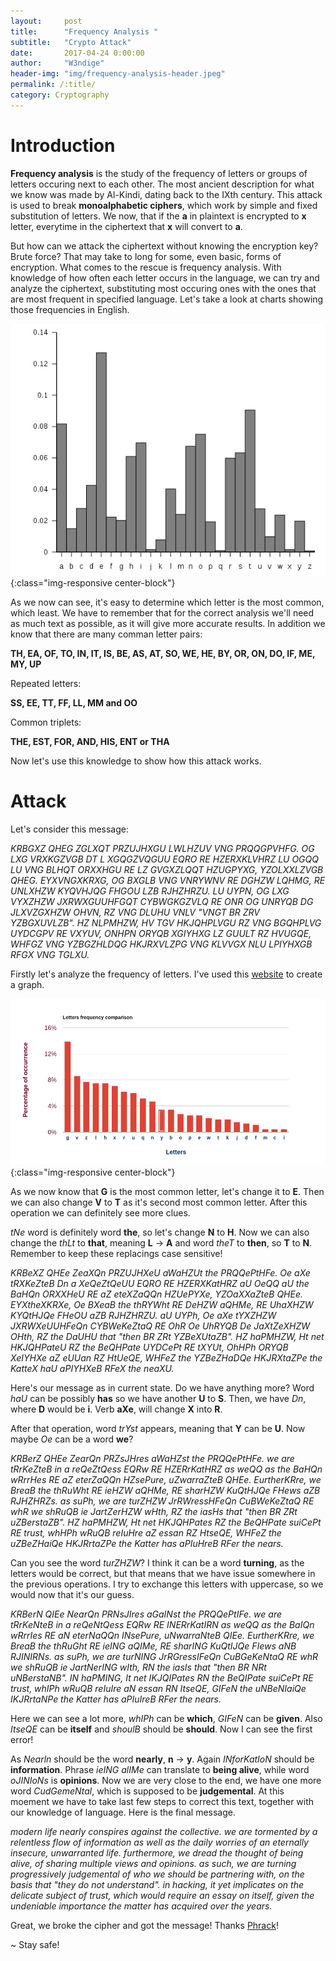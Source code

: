 ```yaml
---
layout:     post
title:      "Frequency Analysis "
subtitle:   "Crypto Attack"
date:       2017-04-24 0:00:00
author:     "W3ndige"
header-img: "img/frequency-analysis-header.jpeg"
permalink: /:title/
category: Cryptography
---
```


<h1>Introduction</h1>

<p><b>Frequency analysis</b> is the study of the frequency of letters or groups of letters occuring next to each other. The most ancient description for what we know was made by Al-Kindi, dating back to the IXth century. This attack is used to break <b>monoalphabetic ciphers</b>, which work by simple and fixed substitution of letters. We now, that if the <b>a</b> in plaintext is encrypted to <b>x</b> letter, everytime in the ciphertext that <b>x</b> will convert to <b>a</b>.  </p>

<p>But how can we attack the ciphertext without knowing the encryption key? Brute force? That may take to long for some, even basic, forms of encryption. What comes to the rescue is frequency analysis. With knowledge of how often each letter occurs in the language, we can try and analyze the ciphertext, substituting most occuring ones with the ones that are most frequent in specified language. Let's take a look at charts showing those frequencies in English. </p>

![Letter frequency in English](/img/frequency-analysis/english.png){:class="img-responsive center-block"}

<p>As we now can see, it's easy to determine which letter is the most common, which least. We have to remember that for the correct analysis we'll need as much text as possible, as it will give more accurate results. In addition we know that there are many comman letter pairs:  </p>

<p><b>TH, EA, OF, TO, IN, IT, IS, BE, AS, AT, SO, WE, HE, BY, OR, ON, DO, IF, ME, MY, UP </b></p>

<p>Repeated letters: </p>

<p><b>SS, EE, TT, FF, LL, MM and OO </b></p>

<p>Common triplets: </p>

<p><b>THE, EST, FOR, AND, HIS, ENT or THA </b></p>

<p>Now let's use this knowledge to show how this attack works. </p>

<h1>Attack</h1>

<p>Let's consider this message: </p>
<p><i>KRBGXZ QHEG ZGLXQT PRZUJHXGU LWLHZUV VNG PRQQGPVHFG. OG LXG VRXKGZVGB DT L XGQGZVQGUU EQRO RE HZERXKLVHRZ LU OGQQ LU VNG BLHQT ORXXHGU RE LZ GVGXZLQQT HZUGPYXG, YZOLXXLZVGB QHEG. EYXVNGXKRXG, OG BXGLB VNG VNRYWNV RE DGHZW LQHMG, RE UNLXHZW KYQVHJQG FHGOU LZB RJHZHRZU. LU UYPN, OG LXG VYXZHZW JXRWXGUUHFGQT CYBWGKGZVLQ RE ONR OG UNRYQB DG JLXVZGXHZW OHVN, RZ VNG DLUHU VNLV "VNGT BR ZRV YZBGXUVLZB". HZ NLPMHZW, HV TGV HKJQHPLVGU RZ VNG BGQHPLVG UYDCGPV RE VXYUV, ONHPN ORYQB XGIYHXG LZ GUULT RZ HVUGQE, WHFGZ VNG YZBGZHLDQG HKJRXVLZPG VNG KLVVGX NLU LPIYHXGB RFGX VNG TGLXU.</i></p>

<p>Firstly let's analyze the frequency of letters. I've used this <a href="http://md5decrypt.net/en/Letters-frequency-analysis/">website</a> to create a graph.</p>

![Letter frequency in message](/img/frequency-analysis/message-frequency.png){:class="img-responsive center-block"}

<p>As we now know that <b>G</b> is the most common letter, let's change it to <b>E</b>. Then we can also change <b>V</b> to <b>T</b> as it's second most common letter. After this operation we can definitely see more clues. </p>

<p><i>tNe</i> word is definitely word <b>the</b>, so let's change <b>N</b> to <b>H</b>. Now we can also change the <i>thLt</i> to <b>that</b>, meaning <b>L</b> -> <b>A</b> and word <i>theT</i> to <b>then</b>, so <b>T</b> to <b>N</b>. Remember to keep these replacings case sensitive!  </p>

<p><i>KRBeXZ QHEe ZeaXQn PRZUJHXeU aWaHZUt the PRQQePtHFe. Oe aXe tRXKeZteB Dn a XeQeZtQeUU EQRO RE HZERXKatHRZ aU OeQQ aU the BaHQn ORXXHeU RE aZ eteXZaQQn HZUePYXe, YZOaXXaZteB QHEe. EYXtheXKRXe, Oe BXeaB the thRYWht RE DeHZW aQHMe, RE UhaXHZW KYQtHJQe FHeOU aZB RJHZHRZU. aU UYPh, Oe aXe tYXZHZW JXRWXeUUHFeQn CYBWeKeZtaQ RE OhR Oe UhRYQB De JaXtZeXHZW OHth, RZ the DaUHU that "then BR ZRt YZBeXUtaZB". HZ haPMHZW, Ht net HKJQHPateU RZ the BeQHPate UYDCePt RE tXYUt, OhHPh ORYQB XeIYHXe aZ eUUan RZ HtUeQE, WHFeZ the YZBeZHaDQe HKJRXtaZPe the KatteX haU aPIYHXeB RFeX the neaXU.</i></p>

<p>Here's our message as in current state. Do we have anything more? Word <i>haU</i> can be possibly <b>has</b> so we have another <b>U</b> to <b>S</b>. Then, we have <i>Dn</i>, where <b>D</b> would be <b>i</b>. Verb <b>aXe</b>, will change <b>X</b> into <b>R</b>. </p>

<p>After that operation, word <i>trYst</i> appears, meaning that <b>Y</b> can be <b>U</b>. Now maybe <i>Oe</i> can be a word <b>we</b>? </p>

<p><i>KRBerZ QHEe ZearQn PRZsJHres aWaHZst the PRQQePtHFe. we are tRrKeZteB in a reQeZtQess EQRw RE HZERrKatHRZ as weQQ as the BaHQn wRrrHes RE aZ eterZaQQn HZsePure, uZwarraZteB QHEe. EurtherKRre, we BreaB the thRuWht RE ieHZW aQHMe, RE sharHZW KuQtHJQe FHews aZB RJHZHRZs. as suPh, we are turZHZW JrRWressHFeQn CuBWeKeZtaQ RE whR we shRuQB ie JartZerHZW wHth, RZ the iasHs that "then BR ZRt uZBerstaZB". HZ haPMHZW, Ht net HKJQHPates RZ the BeQHPate suiCePt RE trust, whHPh wRuQB reIuHre aZ essan RZ HtseQE, WHFeZ the uZBeZHaiQe HKJRrtaZPe the Katter has aPIuHreB RFer the nears.</i></p>

<p>Can you see the word <i>turZHZW</i>? I think it can be a word <b>turning</b>, as the letters would be correct, but that means that we have issue somewhere in the previous operations. I try to exchange this letters with uppercase, so we would now that it's our guess. </p>

<p><i>KRBerN QIEe NearQn PRNsJIres aGaINst the PRQQePtIFe. we are tRrKeNteB in a reQeNtQess EQRw RE INERrKatIRN as weQQ as the BaIQn wRrrIes RE aN eterNaQQn INsePure, uNwarraNteB QIEe. EurtherKRre, we BreaB the thRuGht RE ieING aQIMe, RE sharING KuQtIJQe FIews aNB RJINIRNs. as suPh, we are turNING JrRGressIFeQn CuBGeKeNtaQ RE whR we shRuQB ie JartNerING wIth, RN the iasIs that "then BR NRt uNBerstaNB". IN haPMING, It net IKJQIPates RN the BeQIPate suiCePt RE trust, whIPh wRuQB reIuIre aN essan RN ItseQE, GIFeN the uNBeNIaiQe IKJRrtaNPe the Katter has aPIuIreB RFer the nears.</i></p>

<p>Here we can see a lot more, <i>whIPh</i> can be <b>which</b>, <i>GIFeN</i> can be <b>given</b>. Also <i>ItseQE</i> can be <b>itself</b> and <i>shoulB</i> should be <b>should</b>. Now I can see the first error! </p>

<p>As <i>Nearln</i> should be the word <b>nearly</b>, <b>n</b> -> <b>y</b>. Again <i>INforKatIoN</i> should be <b>information</b>. Phrase <i>ieING alIMe</i> can translate to <b>being alive</b>, while word <i>oJINIoNs</i> is <b>opinions</b>. Now we are very close to the end, we have one more word <i>CudGemeNtal</i>, which is supposed to be <b>judgemental</b>. At this moement we have to take last few steps to correct this text, together with our knowledge of language. Here is the final message. </p>

<p><i>modern life nearly conspires against the collective. we are tormented by a relentless flow of information as well as the daily worries of an eternally insecure, unwarranted life. furthermore, we dread the thought of being alive, of sharing multiple views and opinions. as such, we are turning progressively judgemental of who we should be partnering with, on the basis that "they do not understand". in hacking, it yet implicates on the delicate subject of trust, which would require an essay on itself, given the undeniable importance the matter has acquired over the years.</i></p>

<p>Great, we broke the cipher and got the message! Thanks <a href="http://www.phrack.org/issues/69/6.html#article">Phrack</a>! </p>

<p>~ Stay safe! </p>
